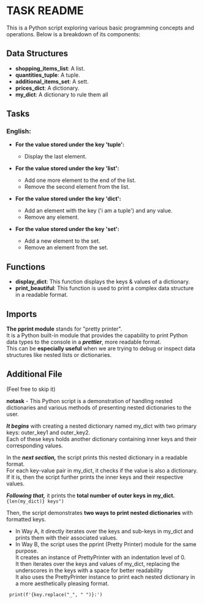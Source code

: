 # TASK README

This is a Python script exploring various basic programming concepts and operations. Below is a breakdown of its
components:

## Data Structures

- **shopping_items_list**: A list.
- **quantities_tuple**: A tuple.
- **additional_items_set**: A sett.
- **prices_dict**: A dictionary.
- **my_dict**: A dictionary to rule them all

## Tasks

### English:
- **For the value stored under the key 'tuple':**
    - Display the last element.

- **For the value stored under the key 'list':**
    - Add one more element to the end of the list.
    - Remove the second element from the list.

- **For the value stored under the key 'dict':**
    - Add an element with the key ('i am a tuple') and any value.
    - Remove any element.

- **For the value stored under the key 'set':**
    - Add a new element to the set.
    - Remove an element from the set.


## Functions

- **display_dict**: This function displays the keys & values of a dictionary.
- **print_beautiful**: This function is used to print a complex data structure in a readable
  format.

## Imports
**The pprint module** stands for "pretty printer". <br>
It is a Python built-in module that provides the capability to print Python data types to the console in a **_prettier_**,
more readable format. <br>
This can be **especially useful** when we are trying to debug or inspect data structures like nested lists or dictionaries.


## Additional File
(Feel free to skip it) 

**notask** - This Python script is a demonstration of handling nested dictionaries and various methods of presenting
nested dictionaries to the user.

_**It begins**_ with creating a nested dictionary named my_dict with two primary keys: outer_key1 and outer_key2. <br>
Each of these keys holds another dictionary containing inner keys and their corresponding values.

In the ***next section,*** the script prints this nested dictionary in a readable format. <br>
For each key-value pair in my_dict, it checks if the value is also a dictionary. <br>
If it is, then the script further prints the inner keys and their respective values.

**_Following that,_** it prints the **total number of outer keys in my_dict.** <br>
`{len(my_dict)} keys")`

Then, the script demonstrates **two ways to print nested dictionaries** with formatted keys. 

* In Way A, it directly iterates over the keys and sub-keys in my_dict and prints them with their associated values.
* In Way B, the script uses the pprint (Pretty Printer) module for the same purpose. <br>
It creates an instance of PrettyPrinter with an indentation level of 0. <br>
It then iterates over the keys and values of my_dict, replacing the underscores in the keys with a space for better readability<br> 
It also uses the PrettyPrinter instance to print each nested dictionary in a more aesthetically pleasing format.

` print(f'{key.replace("_", " ")}:')`


